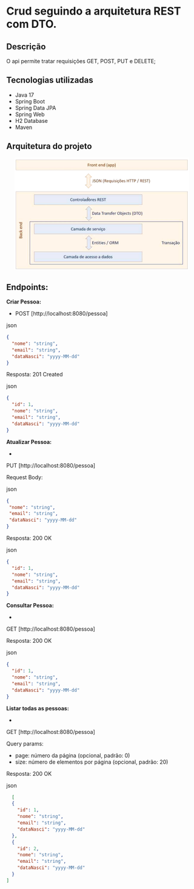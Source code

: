 # Crud seguindo a arquitetura REST com DTO.

## Descrição

O api permite tratar requisições GET, POST, PUT e DELETE;

## Tecnologias utilizadas

- Java 17
- Spring Boot
- Spring Data JPA
- Spring Web
- H2 Database
- Maven

## Arquitetura do projeto

<p align="center">
  <img width="460" src="ArqComDTO.png">
</p>

## Endpoints:

**Criar Pessoa:**

- POST [http://localhost:8080/pessoa]

json

```json
{
  "nome": "string",
  "email": "string",
  "dataNasci": "yyyy-MM-dd"
}
```

Resposta: 201 Created

json

```json
{
  "id": 1,
  "nome": "string",
  "email": "string",
  "dataNasci": "yyyy-MM-dd"
}
```

**Atualizar Pessoa:**

-
PUT [http://localhost:8080/pessoa]

Request Body:

json

 ```json
{
  "nome": "string",
  "email": "string",
  "dataNasci": "yyyy-MM-dd"
}
```

Resposta: 200 OK

json

```json
{
  "id": 1,
  "nome": "string",
  "email": "string",
  "dataNasci": "yyyy-MM-dd"
}
```

**Consultar Pessoa:**

-
GET [http://localhost:8080/pessoa]

Resposta: 200 OK

json

```json
{
  "id": 1,
  "nome": "string",
  "email": "string",
  "dataNasci": "yyyy-MM-dd"
}
```

**Listar todas as pessoas:**

-
GET [http://localhost:8080/pessoa]

Query params:

* page: número da página (opcional, padrão: 0)
* size: número de elementos por página (opcional, padrão: 20)

Resposta: 200 OK

json

```json
  [
  {
    "id": 1,
    "nome": "string",
    "email": "string",
    "dataNasci": "yyyy-MM-dd"
  },
  {
    "id": 2,
    "nome": "string",
    "email": "string",
    "dataNasci": "yyyy-MM-dd"
  }
]
```